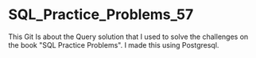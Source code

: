 # SQL_Practice_Problems_57

This Git Is about the Query solution that I used to solve the challenges on the book "SQL Practice Problems".
I made this using Postgresql.
